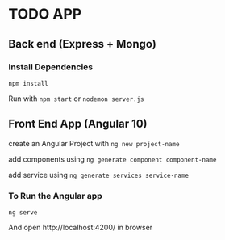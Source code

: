 # TODO APP

## Back end  (Express + Mongo)

### Install Dependencies
`npm install`

Run with `npm start` or `nodemon server.js`

## Front End App (Angular 10)

create an Angular Project with `ng new project-name`

add components using `ng generate component component-name`

add service using `ng generate services service-name`

### To Run the Angular app


`ng serve`

And open http://localhost:4200/ in browser 
 

